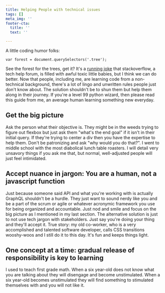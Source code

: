 ```yaml
---
title: Helping People with technical issues
tags: []
meta_img: ''
footer-cta:
  title: ''
  text: ''

---
```

A little coding humor folks: 

    var forest = document.querySelectors('.tree');

See the forest for the trees, get it? It's a [running joke](https://i.redd.it/av1g54jp94i71.png) that stackoverflow, a tech help forum, is filled with awful toxic little babies, but I think we can do better. Now that people, including me, are learning code from a non-technical background, there's a lot of lingo and unwritten rules people just don't know about. The solution shouldn't be to shun them but help them along in their journey. If you're a level 99 python wizard, then please read this guide from me, an average human learning something new everyday. 

## Get the big picture

Ask the person what their objective is. They might be in the weeds trying to figure out flexbox but just ask them "what's the end goal" if it isn't in their initial query. If they're trying to center a div then you have the expertise to help them. Don't be patronizing and ask "why would you do that?". I went to middle school with the most diabolical lunch table roasters. I will detail very unsavory things if you ask me that, but normal, well-adjusted people will just feel intimidated. 

## Accept nuance in jargon: You are a human, not a javascript function

Just because someone said API and what you're working with is actually GraphQL shouldn't be a hurdle. They just want to sound nerdy like you and be a part of the scrum or agile or whatever acronymic framework you use for being organized and accountable. Just nod and smile and focus on the big picture as I mentioned in my last section. The alternative solution is just to not use tech jargon with stakeholders. Just say you're doing your thing and they'll accept it. True story: my old co-worker, who is a very accomplished and talented software developer, calls CSS transitions wooshy-woos and I still do it to this day. It's fun and keeps things light. 

## One concept at a time: gradual release of responsibility is key to learning

I used to teach first grade math. When a six year-old does not know what you are talking about they will disengage and become unstimulated. When a six year-old becomes unstimulated they will find something to stimulated themselves with and you will not like it. 

  